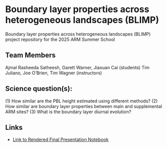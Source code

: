 # Boundary layer properties across heterogeneous landscapes (BLIMP)

Boundary layer properties across heterogeneous landscapes (BLIMP) project repository for the 2025 ARM Summer School

## Team Members
Ajmal Rasheeda Satheesh, Garett Warner, Jiaxuan Cai (students)
Tim Juliano, Joe O’Brien, Tim Wagner (instructors)


## Science question(s):
(1) How similar are the PBL height estimated using different methods?
(2) How similar are boundary layer properties between main and supplemental ARM sites?
(3) What is the boundary layer diurnal evolution?

## Links
- [Link to Rendered Final Presentation Notebook](https://arm-synergy.github.io/blimp/blimp)
